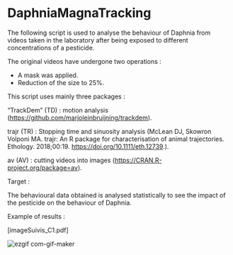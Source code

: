 # DaphniaMagnaTracking

The following script is used to analyse the behaviour of Daphnia from videos taken in the laboratory after being exposed to different concentrations of a pesticide.

The original videos have undergone two operations :

- A mask was applied. 
- Reduction of the size to 25%. 


This script uses mainly three packages :

“TrackDem” (TD) : motion analysis (https://github.com/marjoleinbruijning/trackdem).

trajr (TR) : Stopping time and sinuosity analysis (McLean DJ, Skowron Volponi MA. trajr: An R package for characterisation of animal trajectories. Ethology. 2018;00:19. https://doi.org/10.1111/eth.12739.).

av (AV) : cutting videos into images (https://CRAN.R-project.org/package=av).

Target :

The behavioural data obtained is analysed statistically to see the impact of the pesticide on the behaviour of Daphnia.

Example of results : 

[imageSuivis_C1.pdf]

![ezgif com-gif-maker](https://user-images.githubusercontent.com/100361637/213685524-7df0e820-b234-4953-b7bd-5609b568199d.gif)

